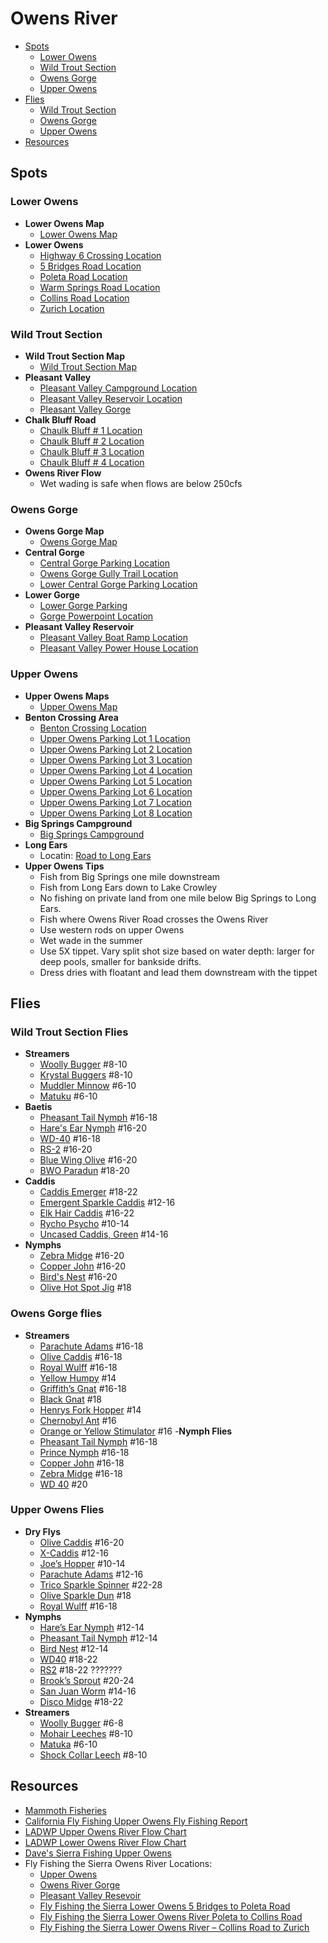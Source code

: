 # Owens River

- [Spots](#spots)
  - [Lower Owens](#lower-owens)
  - [Wild Trout Section](#wild-trout-section)
  - [Owens Gorge](#owens-gorge)
  - [Upper Owens](#upper-owens)
- [Flies](#flies)
  - [Wild Trout Section](#wild-trout-section-flies)
  - [Owens Gorge](#owens-gorge-flies)
  - [Upper Owens](#upper-owens-flies)
- [Resources](#resources)

## Spots

### Lower Owens

- **Lower Owens Map**
  - [Lower Owens Map](/img/lower-owens.gif)
- **Lower Owens**
  - [Highway 6 Crossing Location](https://maps.app.goo.gl/nVkktJpS26xknu4X9)
  - [5 Bridges Road Location](https://maps.app.goo.gl/cjDGJCgpSaRfJB6G7)
  - [Poleta Road Location](https://maps.app.goo.gl/c9orYTeFoHD6GQY47)
  - [Warm Springs Road Location](https://maps.app.goo.gl/bmDwvJnYKZJ8rgJTA)
  - [Collins Road Location](https://maps.app.goo.gl/gsrvDXdjF79MsouY6)
  - [Zurich Location](https://maps.app.goo.gl/e4Myy6J9FpXSMqJe9)

### Wild Trout Section

- **Wild Trout Section Map**
  - [Wild Trout Section Map](/img/wild-trout-section.gif)
- **Pleasant Valley**
  - [Pleasant Valley Campground Location](https://maps.app.goo.gl/fhE8zfPEr2vYCN6o7)
  - [Pleasant Valley Reservoir Location](https://maps.app.goo.gl/3dsctPVpDg12GnXH8)
  - [Pleasant Valley Gorge](https://maps.app.goo.gl/65LJcWK7RmewdcJx9)
- **Chalk Bluff Road**
  - [Chaulk Bluff # 1 Location](https://maps.app.goo.gl/5fgy25p5MHb47xGh7)
  - [Chaulk Bluff # 2 Location](https://maps.app.goo.gl/vviis8rVUYw6gGzv7)
  - [Chaulk Bluff # 3 Location](https://maps.app.goo.gl/zesmX63T5XYNvdXS6)
  - [Chaulk Bluff # 4 Location](https://maps.app.goo.gl/Zw2YNC4q3FLvcFDPA)
- **Owens River Flow**
  - Wet wading is safe when flows are below 250cfs

### Owens Gorge

- **Owens Gorge Map**
  - [Owens Gorge Map](/img/owens-gorge.gif)
- **Central Gorge**
  - [Central Gorge Parking Location](https://maps.app.goo.gl/2bLNGStDKPeg1HS58)
  - [Owens Gorge Gully Trail Location](https://maps.app.goo.gl/mPjRBnLLzZ8NRATM7)
  - [Lower Central Gorge Parking Location](https://maps.app.goo.gl/aLc214ZRTRvbRBje7)
- **Lower Gorge**
  - [Lower Gorge Parking](https://maps.app.goo.gl/qZqiRSHS45LskVZ46)
  - [Gorge Powerpoint Location](https://maps.app.goo.gl/kmeWqGpydHrxyF4d6)
- **Pleasant Valley Reservoir**
  - [Pleasant Valley Boat Ramp Location](https://maps.app.goo.gl/oa8iNsHTqZyJXuhA7)
  - [Pleasant Valley Power House Location](https://maps.app.goo.gl/BWNmCL2aaWfjKZVh6)

### Upper Owens

- **Upper Owens Maps**
  - [Upper Owens Map](/img/upper-owens.gif)
- **Benton Crossing Area**
  - [Benton Crossing Location](https://maps.app.goo.gl/J89Ssj3uwPF6VLEV8)
  - [Upper Owens Parking Lot 1 Location](https://maps.app.goo.gl/fG5tm6bJPaVQVaZ47)
  - [Upper Owens Parking Lot 2 Location](https://maps.app.goo.gl/ViPFnLRuoFwrY3u8A)
  - [Upper Owens Parking Lot 3 Location](https://maps.app.goo.gl/MNL8xaBcrS67Nsow8)
  - [Upper Owens Parking Lot 4 Location](https://maps.app.goo.gl/82WS9mEGWMjmqbRx9)
  - [Upper Owens Parking Lot 5 Location](https://maps.app.goo.gl/e2p3cbSZ1mjqFFw77)
  - [Upper Owens Parking Lot 6 Location](https://maps.app.goo.gl/iT1UzZamGx4HkXqC8)
  - [Upper Owens Parking Lot 7 Location](https://maps.app.goo.gl/faXMNgFPX6o1gPXr9)
  - [Upper Owens Parking Lot 8 Location](https://maps.app.goo.gl/UjxAi8GwgoY1gVeq8)
- **Big Springs Campground**
  - [Big Springs Campground](https://maps.app.goo.gl/ciQaghwUp2KbydFx8)
- **Long Ears**
  - Locatin: [Road to Long Ears](https://maps.app.goo.gl/mkrVzvxJDTAKbBUc7)
- **Upper Owens Tips**
  - Fish from Big Springs one mile downstream
  - Fish from Long Ears down to Lake Crowley
  - No fishing on private land from one mile below Big Springs to Long Ears.
  - Fish where Owens River Road crosses the Owens River
  - Use western rods on upper Owens
  - Wet wade in the summer
  - Use 5X tippet. Vary split shot size based on water depth: larger for deep pools, smaller for bankside drifts.
  - Dress dries with floatant and lead them downstream with the tippet

## Flies

### Wild Trout Section Flies

- **Streamers**
  - [Woolly Bugger](/img/woolly-bugger.jpg) #8-10
  - [Krystal Buggers](/img/krystal-bugger.jpg) #8-10
  - [Muddler Minnow](/img/muddler-minnow.jpg) #6-10
  - [Matuku](/img/matuka.jpg) #6-10
- **Baetis**
  - [Pheasant Tail Nymph](/img/pheasant-tail-nymph.jpg) #16-18
  - [Hare's Ear Nymph](/img/hares-ear.jpg) #16-20
  - [WD-40](/img/wd40.jpg) #16-18
  - [RS-2](/img/rs2-bwo.jpg) #16-20
  - [Blue Wing Olive](/img/bwo.jpg) #16-20
  - [BWO Paradun](/img/bwo-parachute-dun.jpg) #18-20
- **Caddis**
  - [Caddis Emerger](/img/caddis-emerger.jpg) #18-22
  - [Emergent Sparkle Caddis](/img/emergent-sparkle-pupa.jpg) #12-16
  - [Elk Hair Caddis](/img/elk-hair-caddis.jpg) #16-22
  - [Rycho Psycho](/img/rycho-psycho.jpg) #10-14
  - [Uncased Caddis, Green](/img/green-caddis.jpg) #14-16
- **Nymphs**
  - [Zebra Midge](/img/zebra-midge.jpg) #16-20
  - [Copper John](/img/black-copper-john.jpg) #16-20
  - [Bird's Nest](/img/birds-nest.jpg) #16-20
  - [Olive Hot Spot Jig](/img/olive-hot-spot-jig.jpg) #18

### Owens Gorge flies
  
- **Streamers**
  - [Parachute Adams](/img/parachute-adams.jpg) #16-18
  - [Olive Caddis](/img/olive-caddis.jpg) #16-18
  - [Royal Wulff](/img/royal-wulff.jpg) #16-18
  - [Yellow Humpy](/img/yellow-humpy.jpg) #14
  - [Griffith’s Gnat](/img/griffiths-gnat.jpg) #16-18
  - [Black Gnat](/img/black-gnat.jpg) #18
  - [Henrys Fork Hopper](/img/henrys-fork-hopper.jpg) #14
  - [Chernobyl Ant](/img/chernobyl-ant.jpg) #16
  - [Orange or Yellow Stimulator](/img/orange-stimulator.jpg) #16
-**Nymph Flies**
  - [Pheasant Tail Nymph](/img/pheasant-tail-nymph.jpg) #16-18
  - [Prince Nymph](/img/prince-nymph-beadhead.jpg) #16-18
  - [Copper John](/img/black-copper-john.jpg) #16-18
  - [Zebra Midge](/img/zebra-midge.jpg) #16-18
  - [WD 40](/img/wd40.jpg) #20

### Upper Owens Flies

- **Dry Flys**
  - [Olive Caddis](/img/olive-caddis.jpg) #16-20
  - [X-Caddis](/img/olive-x-caddis.jpg) #12-16
  - [Joe’s Hopper](/img/joes-hopper.jpg) #10-14
  - [Parachute Adams](/img/parachute-adams.jpg) #12-16
  - [Trico Sparkle Spinner](/img/trico-sparkle-spinner.jpg) #22-28
  - [Olive Sparkle Dun](/img/bwo-sparkle-dun.jpg) #18
  - [Royal Wulff](/img/royal-wulff.jpg) #16-18
- **Nymphs**
  - [Hare’s Ear Nymph](/img/hares-ear.jpg) #12-14
  - [Pheasant Tail Nymph](/img/pheasant-tail-nymph.jpg) #12-14
  - [Bird Nest](/img/birds-nest.jpg) #12-14
  - [WD40](/img/wd40.jpg) #18-22
  - [RS2](/img/rs2-bwo.jpg) #18-22 ???????
  - [Brook’s Sprout](/img/brooks-sprout.jpg) #20-24
  - [San Juan Worm](/img/san-juan-worm.jpg) #14-16
  - [Disco Midge](/img/disco-midge.jpg) #18-22
- **Streamers**
  - [Woolly Bugger](/img/woolly-bugger.jpg) #6-8
  - [Mohair Leeches](/img/mohair-leech.jpg) #8-10
  - [Matuka](/img/matuka.jpg) #6-10
  - [Shock Collar Leech](/img/shock-collar-leech.jpg) #8-10

## Resources

- [Mammoth Fisheries](/resources/Mammoth-Fisheries-Summer-Trifecta.pdf)
- [California Fly Fishing Upper Owens Fly Fishing Report](https://www.californiaflyfishingreports.com/upper-owens-river)
- [LADWP Upper Owens River Flow Chart](https://wsoweb.ladwp.com/Aqueduct/realtime/lvrealtime.htm)
- [LADWP Lower Owens River Flow Chart](https://wsoweb.ladwp.com/Aqueduct/realtime/norealtime.htm)
- [Dave's Sierra Fishing Upper Owens](https://www.davessierrafishing.com/mapshtml/upper_owens.html)
- Fly Fishing the Sierra Owens River Locations:
  - [Upper Owens](https://flyfishingthesierra.com/upper-owens-river/)
  - [Owens River Gorge](https://flyfishingthesierra.com/owens-gorge/)
  - [Pleasant Valley Resevoir](https://flyfishingthesierra.com/pleasant-valley-reservoir/)
  - [Fly Fishing the Sierra Lower Owens 5 Bridges to Poleta Road](https://flyfishingthesierra.com/lower-owens-river-5-bridges/)
  - [Fly Fishing the Sierra Lower Owens River Poleta to Collins Road](https://flyfishingthesierra.com/lower-owens-river-collins/)
  - [Fly Fishing the Sierra Lower Owens River – Collins Road to Zurich](https://flyfishingthesierra.com/lower-owens-river-collins-2/)
